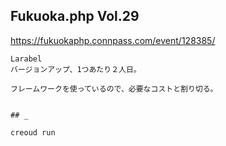 ## Fukuoka.php Vol.29
https://fukuokaphp.connpass.com/event/128385/

```
Larabel 
バージョンアップ、1つあたり２人日。

フレームワークを使っているので、必要なコストと割り切る。


## _

creoud run


```


